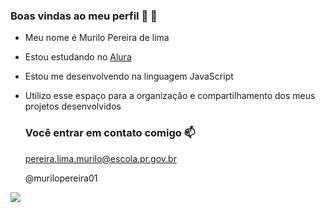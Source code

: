 ### Boas vindas ao meu perfil 💙 💙

- Meu nome é Murilo Pereira de lima

- Estou estudando no [Alura](https://www.alurs.com.br)
- Estou me desenvolvendo na linguagem JavaScript
- Utilizo esse espaço para a organizaçâo e compartilhamento dos meus projetos desenvolvidos

  ### Você entrar em contato comigo 📫

  pereira.lima.murilo@escola.pr.gov.br

  @murilopereira01

![](https://media.tenor.com/RbrJvaXS7FoAAAAC/cristiano-ronaldo.gif)
